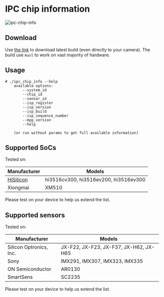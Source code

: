 # IPC chip information

![ipc-chip-info](https://github.com/OpenIPC/ipc_chip_info/workflows/ipc-chip-info/badge.svg)

## Download

Use [the
link](https://github.com/OpenIPC/ipc_chip_info/releases/download/latest/ipc_chip_info)
to download latest build (even directly to your camera). The build use `musl` to
work on vast majority of hardware.

## Usage

```
# ./ipc_chip_info --help
    available options:
        --system_id
        --chip_id
        --sensor_id
        --isp_register
        --isp_version
        --isp_build
        --isp_sequence_number
        --mpp_version
        --help

    (or run without params to get full available information)
```

## Supported SoCs

Tested on:

|Manufacturer|Models|
|---|---|
|[HiSilicon](https://github.com/openIPC/camerasrnd/#chip-families-information)|hi3516cv300, hi3516ev200, hi3516ev300|
|Xiongmai|XM510|

Please test on your device to help us extend the list.

## Supported sensors

Tested on:

|Manufacturer|Models|
|---|---|
|Silicon Optronics, Inc.|JX-F22, JX-F23, JX-F37, JX-H62, JX-H65 |
|Sony|IMX291, IMX307, IMX323, IMX335|
|ON Semiconductor|AR0130|
|SmartSens|SC2235|

Please test on your device to help us extend the list.
